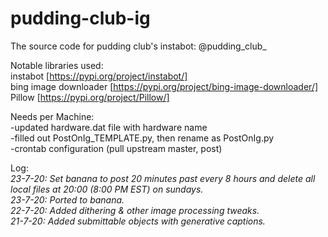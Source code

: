 # pudding-club-ig
The source code for pudding club's instabot: @pudding_club_

Notable libraries used:  
instabot [https://pypi.org/project/instabot/]  
bing image downloader [https://pypi.org/project/bing-image-downloader/]  
Pillow [https://pypi.org/project/Pillow/]  

Needs per Machine:  
-updated hardware.dat file with hardware name  
-filled out PostOnIg_TEMPLATE.py, then rename as PostOnIg.py  
-crontab configuration (pull upstream master, post)


Log:  
<i>
23-7-20: Set banana to post 20 minutes past every 8 hours and delete all local files at 20:00 (8:00 PM EST) on sundays.   
23-7-20: Ported to banana.  
22-7-20: Added dithering & other image processing tweaks.  
21-7-20: Added submittable objects with generative captions.
  </i>
